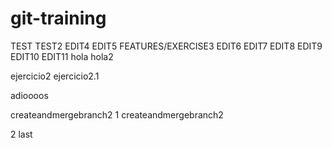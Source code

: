# git-training
TEST
TEST2
EDIT4
EDIT5
FEATURES/EXERCISE3
EDIT6
EDIT7
EDIT8
EDIT9
EDIT10
EDIT11
hola
hola2

ejercicio2
ejercicio2.1

adioooos

createandmergebranch2
1
createandmergebranch2

2
last

